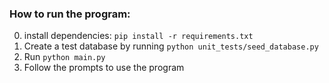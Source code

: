 ### How to run the program:
0. install dependencies: `pip install -r requirements.txt`
1. Create a test database by running `python unit_tests/seed_database.py`
2. Run `python main.py`
3. Follow the prompts to use the program